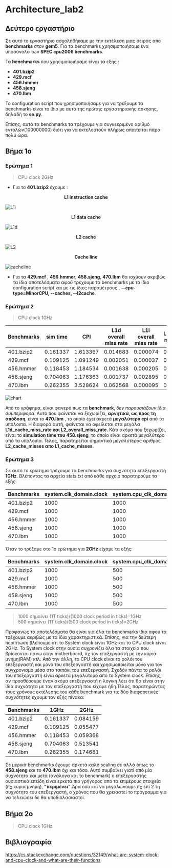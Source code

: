 # Architecture_lab2  

## Δεύτερο εργαστήριο  
  
Σε αυτό το εργαστήριο ασχοληθήκαμε με την εκτέλεση μιας σειράς απο **benchmarks** στον **gem5**. Για τα benchmarks χρησιμοποιήσαμε ένα υποσύνολο των **SPEC cpu2006 benchmarks**.  

Τα **benchmarks** που χρησιμοποιήσαμε είναι τα εξής :  
  
  * **401.bzip2**
  * **429.mcf** 
  * **456.hmmer**
  * **458.sjeng**
  * **470.lbm**  
  
  Το configuration script που χρησιμοποιήσαμε για να τρέξουμε τα benchmarks είναι το ίδιο με αυτό της πρώτης εργαστηριακής άσκησης, δηλαδή το **se.py**.  

Επίσης, αυτά τα benchmarks τα τρέχουμε για συγκεκριμένο αριθμό εντολών(100000000) διότι για να εκτελεστούν πλήρως απαιτείται πάρα πολύ ώρα.

## Βήμα 1ο  

### Ερώτημα 1  

>CPU clock 2GHz

* Για το **401.bzip2** έχουμε :   

<h><p align='center'>
  <b>L1 instruction cache</b>
</p></h>  

![L1i](https://github.com/nikifori/Architecture_lab1/blob/master/Lab_2/Step1/Q1/Spacebzip/2.png)

<h><p align='center'>
  <b>L1 data cache</b>
</p></h>  
  
![L1d](https://github.com/nikifori/Architecture_lab1/blob/master/Lab_2/Step1/Q1/Spacebzip/4.png)

<h><p align='center'>
  <b>L2 cache</b>
</p></h>

![L2](https://github.com/nikifori/Architecture_lab1/blob/master/Lab_2/Step1/Q1/Spacebzip/3.png)  

<h><p align='center'>
  <b>Cache line</b>
</p></h>

![cacheline](https://github.com/nikifori/Architecture_lab1/blob/master/Lab_2/Step1/Q1/Spacebzip/5.png)  

* Για τα **429.mcf** , **456.hmmer**, **458.sjeng**, **470.lbm**  θα ισχύουν ακριβώς τα ίδια αποτελέσματα αφού τρέχουμε τα benchmarks με το ίδιο configuration script και με τις ίδιες παραμέτρους , **--cpu-type=MinorCPU, --caches, --l2cache**.  

### Ερώτημα 2  

>CPU clock 1GHz  

Benchmarks | sim time | CPI | L1d overall miss rate | L1i overall miss rate | L2 overall miss rate  
--- | --- | --- | --- | --- | ---  
401.bzip2 | 0.161337 | 1.613367 | 0.014683 | 0.000074 |	0.281702 |  
429.mcf | 0.109125 | 1.091249 | 0.002051 | 0.000037 |	0.724040 |  
456.hmmer | 0.118453 | 1.184534 | 0.001638 | 0.000205 |	0.082233 |  
458.sjeng | 0.704063 | 1.176363 | 0.001737 | 0.002895 |	0.987605 |  
470.lbm | 0.262355 | 3.528624 | 0.062568 | 0.000095 |	0.964146 |   

![chart](https://github.com/nikifori/Architecture_lab1/blob/master/Lab_2/Step1/Q2/Screenshot_1.png)

Από το γράφημα, είναι φανερό πως τα **benchmark**, _δεν παρουσιάζουν ίδια συμπεριφορά_. Αυτό που φαίνεται να ξεχωρίζει, **αρνητικά, ως προς τη απόδοση**, είναι το **470.lbm** , το οποίο έχει ακρετά **μεγαλύτερο cpi** από τα υπόλοιπα. H διαφορά αυτή, φαίνεται να οφείλεται στα μεγάλα **L1d_cache_miss_rate και L2_overall_miss_rate**. Κάτι ακόμα που ξεχωρίζει, είναι το **simulation time του 458.sjeng**, το οποίο είναι αρκετά μεγαλύτερο από τα υπόλοιπα. Τέλος, παρατηρείται σημαντικά _μεγαλύτερος_ αριθμός **L2_cache_misses απο L1_cache_misses**.

### Ερώτημα 3   

Σε αυτό το ερώτημα τρέχουμε τα benchmarks για συχνότητα επεξεργαστή **1GHz**. Βλέποντας τα αρχεία stats.txt από κάθε αρχείο παρατηρούμε τα εξής:  
  
Benchmarks | system.clk_domain.clock | system.cpu_clk_domain.clock | 
--- | --- | --- 
401.bzip2 | 1000 | 1000 
429.mcf | 1000 | 1000  
456.hmmer | 1000 | 1000 
458.sjeng | 1000 | 1000 
470.lbm | 1000 | 1000    

Όταν το τρέξαμε στο 1ο ερώτημα για **2GHz** είχαμε τα εξής:  

Benchmarks | system.clk_domain.clock | system.cpu_clk_domain.clock | 
--- | --- | --- 
401.bzip2 | 1000 | 500 
429.mcf | 1000 | 500  
456.hmmer | 1000 | 500 
458.sjeng | 1000 | 500 
470.lbm | 1000 | 500   

> 1000 σημαίνει (1T ticks)/(1000 clock period in ticks)=1GHz  
> 500 σημαίνει (1T ticks)/(500 clock period in ticks)=2GHz

Προφανώς τα αποτελέσματα θα είναι για όλα τα benchmarks ίδια αφού τα τρέχουμε ακριβώς με τα ίδια χαρακτηριστικά. Επίσης, για την δεύτερη περίπτωση βλέπουμε ότι το System clock είναι 1GHz και το CPU clock είναι 2GHz. Το System clock στην ουσία συχρονίζει όλα τα στοιχεία που βρίσκονται πάνω στην motherboard, πχ τον επεξεργαστή με την κύρια μνήμη(RAM) κτλ. Από την άλλη, το CPU clock είναι το ρολόι του επεξεργαστή και μόνο του επεξεργαστή και χρησιμοποιείται μόνο για τον συγχρονισμό μέσα στο τσιπάκι του επεξεργαστή. Σχεδόν πάντα το ρολόι του επεξεργαστή είναι αρκετά μεγαλύτερο απο το System clock. Επίσης, αν προσθέσουμε έναν ακόμα επεξεργαστή η λογική λέει ότι θα είναι στην ίδια συχνότητα με τον επεξεργαστή που είχαμε ήδη.Τέλος, παρατηρώντας τους χρόνους εκτέλεσης του κάθε benchmark για τις δύο διαφορετικές συχνότητες έχουμε τον εξής πίνακα:  

Benchmarks | 1GHz | 2GHz | 
--- | --- | --- 
401.bzip2 | 0.161337 | 0.084159 
429.mcf | 0.109125 | 0.055477  
456.hmmer | 0.118453 | 0.059368 
458.sjeng | 0.704063 | 0.513541 
470.lbm | 0.262355 | 0.174681   

Σε μερικά benchmarks έχουμε αρκετά καλό scaling σε αλλά όπως το **458.sjeng** και το **470.lbm** όχι και τόσο. Αυτό συμβαίνει γιατί από μία συχνότητα και μετά (ανάλογα και το benchmark) ο επεξεργαστής ουσιαστικά επείδη είναι ερκετά πιο γρήγορος απο τα επιμέρους στοιχεία (πχ κύρια μνήμη), **"περιμένει"**.Άρα όσο και να μεγαλώνουμε πχ επί 2 τη συχνότητα του επεξεργαστή, ο χρόνος που θα χρειαστεί το πρόγραμμα για να τελειώσει δε θα υποδιπλασιαστεί.  

## Βήμα 2ο  

> CPU clock 1GHz  







## Βιβλιογραφία  

https://cs.stackexchange.com/questions/32149/what-are-system-clock-and-cpu-clock-and-what-are-their-functions
  
  








